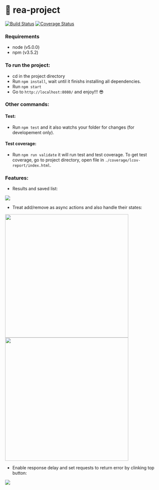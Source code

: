 # 🦄 rea-project
[![Build Status](https://travis-ci.org/khanghoang/rea-project.svg?branch=master)](https://travis-ci.org/khanghoang/rea-project)
[![Coverage Status](https://coveralls.io/repos/khanghoang/rea-project/badge.svg?branch=master)](https://coveralls.io/r/khanghoang/rea-project?branch=master)

### Requirements
- node (v5.0.0)
- npm (v3.5.2)

### To run the project:
- cd in the project directory
- Run `npm install`, wait until it finishs installing all dependencies.
- Run `npm start`
- Go to `http://localhost:8080/` and enjoy!!! 😎

### Other commands:
#### Test:
- Run `npm test` and it also watchs your folder for changes (for developement only).  

#### Test coverage: 
- Run `npm run validate` it will run test and test coverage. To get test coverage, go to project directory, open file in `./coverage/lcov-report/index.html`.
 
### Features:
- Results and saved list:  
<p>
  <img src="https://cloud.githubusercontent.com/assets/3213579/16363847/5c13988c-3c01-11e6-83a8-dd31b268fc06.gif">
</p>

- Treat add/remove as async actions and also handle their states:  
<img src="https://cloud.githubusercontent.com/assets/3213579/16363766/13f839e2-3bff-11e6-8830-b68fc1ed7212.gif" width="400">
<img src="https://cloud.githubusercontent.com/assets/3213579/16363768/2a407610-3bff-11e6-8a95-c1193aa60f39.gif" width="400">

- Enable response delay and set requests to return error by clinking top button:  
<img src="https://cloud.githubusercontent.com/assets/3213579/16363805/8c0df9fc-3c00-11e6-9093-eeab42624f8b.gif" style="text-align: center; margin: 0 auto;">

